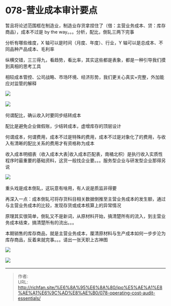 # 078-营业成本审计要点

暂且将论述范围框在制造业，制造业存货拿捏住了（借：主营业务成本、贷：库存商品），成本不过是 by the way。。。分析，配比，倒轧三两下完事

分析有哪些维度，X 轴可以是时间（月度、年度）、行业，Y 轴可以是总成本、不同品种产品成本、毛利率

纵横交错，三三得九，看趋势，看比率，其实这些都是表象，都是一种引导我们摸到真相的思考工具

相较成本管控、公司战略、市场环境、经济形势，我们更关心真实&#43;完整，外加能应对监管的解释

![](https://img.richfan.site/ibank/IPO审计札记/078-营业成本审计要点_1.webp) 

![](https://img.richfan.site/ibank/IPO审计札记/078-营业成本审计要点_2.webp) 

何谓配比，确认收入时要同步结转成本

配比是避免企业做假账，少结转成本，虚增库存的顶层设计

何谓成本，何谓费用，成本不过是特殊的费用，成本不过是对象化了的费用，与收入有清晰的配比关系的费用才有资格称为成本

收入成本明细表（收入成本大表|收入成本匹配表，南橘北枳）是执行收入实质性程序时最重要的基础资料，这货一般找企业要。。。服务型企业与研发型企业那得另说

![](https://img.richfan.site/ibank/IPO审计札记/078-营业成本审计要点_3.webp) 

重头戏是成本倒轧，这玩意有啥用，有人说是质监非得要

再深入一点：成本倒轧可将存货科目相关数据倒推至主营业务成本的发生额，通过与主营业务成本的比较，发现存货或成本核算上的异常情况

原理其实很简单，倒轧又不是新词，从原材料开始，搞清楚所有的流入，到主营业务成本结束，搞清楚所有的流出。。。

本期销售的库存商品，就是主营业务成本，厘清原材料与生产成本如何一步步沦为库存商品，反着来就完事。。。请出一张天职上古神图

![](https://img.richfan.site/ibank/IPO审计札记/078-营业成本审计要点_4.webp) 

![](https://img.richfan.site/ibank/IPO审计札记/078-营业成本审计要点_5.webp) 

---

> 作者:   
> URL: http://richfan.site/%E6%8A%95%E6%8A%80/ipo%E5%AE%A1%E8%AE%A1%E6%9C%AD%E8%AE%B0/078-operating-cost-audit-essentials/  

